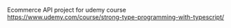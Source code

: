 Ecommerce API project for udemy course https://www.udemy.com/course/strong-type-programming-with-typescript/